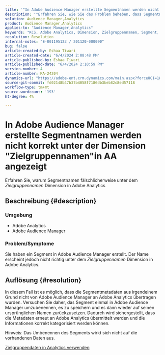 ```yaml
---
title: '"In Adobe Audience Manager erstellte Segmentnamen werden nicht korrekt unter der Dimension "Zielgruppennamen"in AA angezeigt."'
description: '"Erfahren Sie, wie Sie das Problem beheben, dass Segmentnamen in Adobe Analytics unter der Dimension "Zielgruppennamen"falsch angezeigt werden."'
solution: Audience Manager,Analytics
product: Audience Manager,Analytics
applies-to: "Audience Manager,Analytics"
keywords: "KCS, Adobe Analytics, Dimension, Zielgruppennamen, Segment, Metadaten, Zielgruppendaten"
resolution: Resolution
internal-notes: "E-001195123 / 201120-000090"
bug: false
article-created-by: Eshaa Tiwari
article-created-date: "6/4/2024 2:08:48 PM"
article-published-by: Eshaa Tiwari
article-published-date: "6/4/2024 2:10:59 PM"
version-number: 4
article-number: KA-24204
dynamics-url: "https://adobe-ent.crm.dynamics.com/main.aspx?forceUCI=1&pagetype=entityrecord&etn=knowledgearticle&id=9797a2f1-7b22-ef11-840b-6045bd0201f5"
source-git-commit: fd02148b47b37b4058f7186db3beb82c8ed57118
workflow-type: tm+mt
source-wordcount: '193'
ht-degree: 4%

---
```


# In Adobe Audience Manager erstellte Segmentnamen werden nicht korrekt unter der Dimension &quot;Zielgruppennamen&quot;in AA angezeigt


Erfahren Sie, warum Segmentnamen fälschlicherweise unter dem *Zielgruppennamen* Dimension in Adobe Analytics.

## Beschreibung {#description}


### Umgebung

- Adobe Analytics
- Adobe Audience Manager


### Problem/Symptome

Sie haben ein Segment in Adobe Audience Manager erstellt. Der Name erscheint jedoch nicht richtig unter dem *Zielgruppennamen* Dimension in Adobe Analytics.


## Auflösung {#resolution}


In diesem Fall ist es möglich, dass die Segmentmetadaten aus irgendeinem Grund nicht von Adobe Audience Manager an Adobe Analytics übertragen wurden. Versuchen Sie daher, das Segment einmal in Adobe Audience Manager umzubenennen, es zu speichern und es dann wieder auf seinen ursprünglichen Namen zurückzusetzen. Dadurch wird sichergestellt, dass die Metadaten erneut an Adobe Analytics übermittelt werden und die Informationen korrekt kategorisiert werden können.

Hinweis: Das Umbenennen des Segments wirkt sich nicht auf die vorhandenen Daten aus.

[Zielgruppendaten in Analytics verwenden](https://experienceleague.adobe.com/en/docs/analytics/integration/audience-analytics/audience-analytics-workflow/use-audience-data-analytics)
